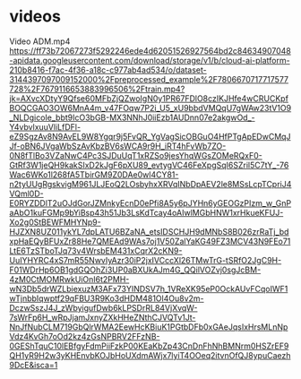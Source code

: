 # videos

Video ADM.mp4
https://ff73b72067273f5292246ede4d62051526927564bd2c84634907048-apidata.googleusercontent.com/download/storage/v1/b/cloud-ai-platform-210b8416-f7ac-4f36-a18c-c977ab4ad534/o/dataset-3144397097009152000%2Fpreprocessed_example%2F7806670717717577728%2F7679116653883996506%2Ftrain.mp4?jk=AXvcXDtyY9Qfse60MFbZjQZwoIgN0y1PR67FDlO8czIKJHfe4wCRUCKpfBOQCGAO3OW6MnA4m_v47FOqw7P2i_U5_xU9bbdVMQqU7gWAw23tV1O9_NLDgicoIe_bbt9IcO3bGB-MX3NNhJ0iiEzb1AUDnn07e2akgwOd_-Y4vbvlxuuVliLfDFl-eZ9SgzAv8N9AvEL9W8Ygqr9j5FvQR_YgVagSicOBGuO4HfPTgApEDwCMqJJf-oBN6JVgaWbSzAvKbzBV6sWCA9r9H_iRT4hFvWb7ZO-0N8fTlBo3VZaNwC4Pc3SJDuUqT1xRZSo9jesYhqWGsZOMeRQxF0-GtRf3W1jeQH9kakSIxD2kJgF6pXU89_evtygVC46FeXpgSqI6SZril5C7tY_-76Wac6WKo1l268fA5TbirGM9Z0DAe0wl4CY81-n2tyUUgRgskvigM961JLJEoQ2LOsbyhxXRVqINbDpAEV2le8MSsLcpTCpriJ4VQml0D-E0RYZDDlT2uOJdGorJZMnkyEcnD0ePfi8A5y6pJYHn6yGEOGzPIzm_w_GnPaAbO1kuFGMp9bYiBsp43h51Jb3LsKdTcay4oAIwlMGbHNW1xrHkueKFUJ-Xo2g0StBEWFMHYNp9-HJZXN8UZ011ykYL7dpLATU6BZaNA_etsIDSCHJH9dMNbS8B026zrRaTj_bdxpHaEQyBFUxZr88He7QMEAd9WAs7oj1V50ZalYaKG49FZ3MCV43N9FEo71LtE6TzSTboTJq73v4WrsbEM431xCqrX2cKN9-UuIYHYRC4xS7mR55NwvIyAzr30iP2jxIVCccXl26TMwTrG-tSRfO2JgC9H-F01WDrHp6OB1gdGQOhZi3UP0aBXUkAJm4G_QQilVOZvj0sgJcBM-4zM0CtMOMRwkUiOnI6t2PMH-wN3Db5drWZLbiexuzM3AFx73YINDSV7h_1VReXK95eP0OckAUvFCqoIWF1wTjnbbIqwptf29qFBU3R9Ko3dHDM481Ol4Ou8v2m-DczwSszJ4J_zWbyigufDwb6kLPSDrRL84VjXvqW-7sWrFp6H_wRpJjamJxnyZXkHHeZNthCJVQTv1Jt-NnJfNubCLM719GbQlrWMA2EewHcKBiuK1PGtbDFb0xGAeJqsIxHrsMLnNpVdz4KvGh7oOd2kz4zGsNPBRV2FFzNB-0GEShTquC10lEBfgyFdmPiiFzkP00KEaKbZp43CnDnFhNhBMNrm0HSZrEF9QH1yR9H2w3yKHEnvbKOJbHoUXdmAWjx7lyiT4OOeq2itvnOfQJ8ypuCaezh9DcE&isca=1
